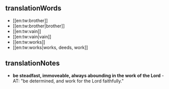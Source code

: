 ## translationWords

* [[en:tw:brother]]
* [[en:tw:brother|brother]]
* [[en:tw:vain]]
* [[en:tw:vain|vain]]
* [[en:tw:works]]
* [[en:tw:works|works, deeds, work]]

## translationNotes

* **be steadfast, immoveable, always abounding in the work of the Lord** - AT: "be determined, and work for the Lord faithfully."
